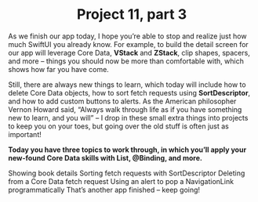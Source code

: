 # <center> Project 11, part 3

As we finish our app today, I hope you’re able to stop and realize just how much SwiftUI you already know. For example, to build the detail screen for our app will leverage Core Data, **VStack** and **ZStack**, clip shapes, spacers, and more – things you should now be more than comfortable with, which shows how far you have come.

Still, there are always new things to learn, which today will include how to delete Core Data objects, how to sort fetch requests using **SortDescriptor**, and how to add custom buttons to alerts. As the American philosopher Vernon Howard said, “Always walk through life as if you have something new to learn, and you will” – I drop in these small extra things into projects to keep you on your toes, but going over the old stuff is often just as important!

**Today you have three topics to work through, in which you’ll apply your new-found Core Data skills with **List**, **@Binding**, and more.**

Showing book details
Sorting fetch requests with SortDescriptor
Deleting from a Core Data fetch request
Using an alert to pop a NavigationLink programmatically
That’s another app finished – keep going!

